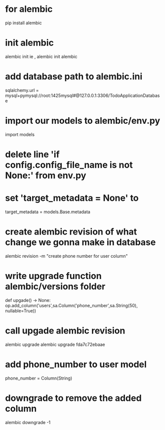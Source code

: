 # for alembic
pip install alembic


# init alembic
alembic init <alembic env name> ie , alembic init alembic


# add database path to alembic.ini
sqlalchemy.url = mysql+pymysql://root:1425mysql#@127.0.0.1:3306/TodoApplicationDatabase

# import our models to alembic/env.py
import models


# delete line 'if config.config_file_name is not None:' from env.py


# set 'target_metadata = None' to
target_metadata = models.Base.metadata



# create alembic revision of what change we gonna make in database
alembic revision -m "create phone number for user column"

# write upgrade function alembic/versions folder
def upgade() -> None:
    op.add_column('users',sa.Column('phone_number',sa.String(50), nullable=True))

# call upgade alembic revision
alembic upgrade <revisionId>
alembic upgrade fda7c72ebaae

# add phone_number to user model
phone_number = Column(String)

# downgrade to remove the added column 
alembic downgrade -1
